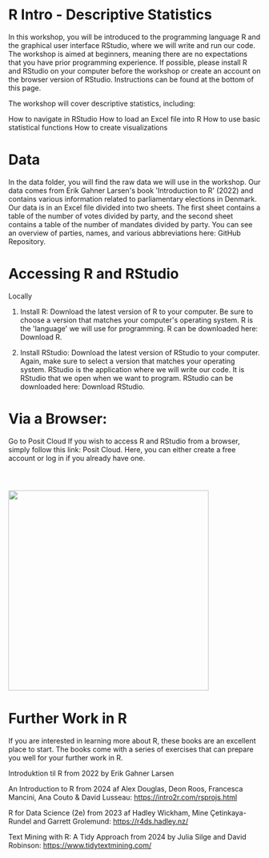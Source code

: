 # R Intro - Descriptive Statistics
In this workshop, you will be introduced to the programming language R and the graphical user interface RStudio, where we will write and run our code. The workshop is aimed at beginners, meaning there are no expectations that you have prior programming experience. If possible, please install R and RStudio on your computer before the workshop or create an account on the browser version of RStudio. Instructions can be found at the bottom of this page.

The workshop will cover descriptive statistics, including:

How to navigate in RStudio
How to load an Excel file into R
How to use basic statistical functions
How to create visualizations

# Data
In the data folder, you will find the raw data we will use in the workshop. Our data comes from Erik Gahner Larsen's book 'Introduction to R' (2022) and contains various information related to parliamentary elections in Denmark. Our data is in an Excel file divided into two sheets. The first sheet contains a table of the number of votes divided by party, and the second sheet contains a table of the number of mandates divided by party. You can see an overview of parties, names, and various abbreviations here: GitHub Repository.

# Accessing R and RStudio
Locally

1. Install R:
Download the latest version of R to your computer. Be sure to choose a version that matches your computer's operating system. R is the 'language' we will use for programming.
R can be downloaded here: Download R.

2. Install RStudio:
Download the latest version of RStudio to your computer. Again, make sure to select a version that matches your operating system. RStudio is the application where we will write our code. It is RStudio that we open when we want to program.
RStudio can be downloaded here: Download RStudio.

# Via a Browser:
Go to Posit Cloud
If you wish to access R and RStudio from a browser, simply follow this link: Posit Cloud. Here, you can either create a free account or log in if you already have one.

# 
<br><img src="./StatistikIntro.png" width="400"/>

# Further Work in R
If you are interested in learning more about R, these books are an excellent place to start. The books come with a series of exercises that can prepare you well for your further work in R.

Introduktion til R from 2022 by Erik Gahner Larsen

An Introduction to R from 2024 af Alex Douglas, Deon Roos, Francesca Mancini, Ana Couto & David Lusseau: https://intro2r.com/rsprojs.html

R for Data Science (2e) from 2023 af Hadley Wickham, Mine Çetinkaya-Rundel and Garrett Grolemund: https://r4ds.hadley.nz/

Text Mining with R: A Tidy Approach from 2024 by Julia Silge and David Robinson: https://www.tidytextmining.com/
